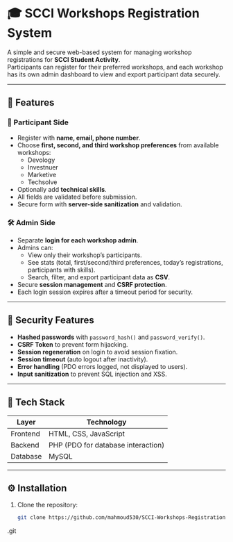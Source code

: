 # 🎓 SCCI Workshops Registration System

A simple and secure web-based system for managing workshop registrations for **SCCI Student Activity**.  
Participants can register for their preferred workshops, and each workshop has its own admin dashboard to view and export participant data securely.

---

## 🚀 Features

### 👥 Participant Side
- Register with **name, email, phone number**.
- Choose **first, second, and third workshop preferences** from available workshops:
  - Devology
  - Investnuer
  - Marketive
  - Techsolve
- Optionally add **technical skills**.
- All fields are validated before submission.
- Secure form with **server-side sanitization** and validation.

### 🛠 Admin Side
- Separate **login for each workshop admin**.
- Admins can:
  - View only their workshop’s participants.
  - See stats (total, first/second/third preferences, today’s registrations, participants with skills).
  - Search, filter, and export participant data as **CSV**.
- Secure **session management** and **CSRF protection**.
- Each login session expires after a timeout period for security.

---

## 🔐 Security Features
- **Hashed passwords** with `password_hash()` and `password_verify()`.
- **CSRF Token** to prevent form hijacking.
- **Session regeneration** on login to avoid session fixation.
- **Session timeout** (auto logout after inactivity).
- **Error handling** (PDO errors logged, not displayed to users).
- **Input sanitization** to prevent SQL injection and XSS.

---

## 🧩 Tech Stack

| Layer | Technology |
|-------|-------------|
| Frontend | HTML, CSS, JavaScript |
| Backend | PHP (PDO for database interaction) |
| Database | MySQL |

---

## ⚙️ Installation

1. Clone the repository:
   ```bash
   git clone https://github.com/mahmoud530/SCCI-Workshops-Registration-System
.git

